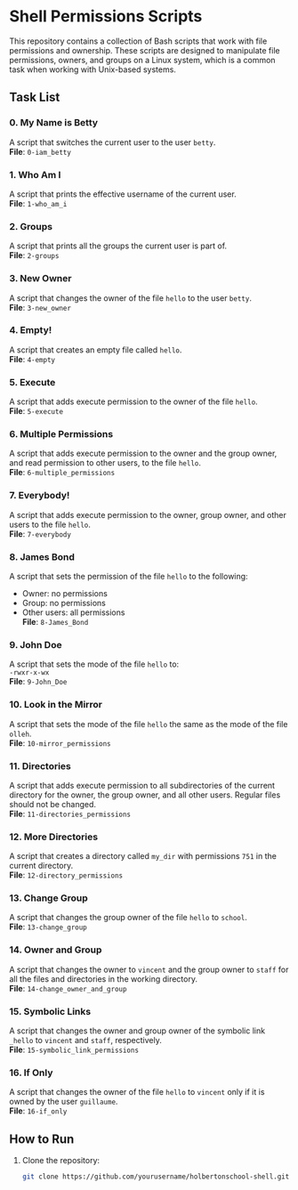 # Shell Permissions Scripts

This repository contains a collection of Bash scripts that work with file permissions and ownership. These scripts are designed to manipulate file permissions, owners, and groups on a Linux system, which is a common task when working with Unix-based systems.

## Task List

### 0. My Name is Betty
A script that switches the current user to the user `betty`.  
**File**: `0-iam_betty`

### 1. Who Am I
A script that prints the effective username of the current user.  
**File**: `1-who_am_i`

### 2. Groups
A script that prints all the groups the current user is part of.  
**File**: `2-groups`

### 3. New Owner
A script that changes the owner of the file `hello` to the user `betty`.  
**File**: `3-new_owner`

### 4. Empty!
A script that creates an empty file called `hello`.  
**File**: `4-empty`

### 5. Execute
A script that adds execute permission to the owner of the file `hello`.  
**File**: `5-execute`

### 6. Multiple Permissions
A script that adds execute permission to the owner and the group owner, and read permission to other users, to the file `hello`.  
**File**: `6-multiple_permissions`

### 7. Everybody!
A script that adds execute permission to the owner, group owner, and other users to the file `hello`.  
**File**: `7-everybody`

### 8. James Bond
A script that sets the permission of the file `hello` to the following:  
- Owner: no permissions  
- Group: no permissions  
- Other users: all permissions  
**File**: `8-James_Bond`

### 9. John Doe
A script that sets the mode of the file `hello` to:  
`-rwxr-x-wx`  
**File**: `9-John_Doe`

### 10. Look in the Mirror
A script that sets the mode of the file `hello` the same as the mode of the file `olleh`.  
**File**: `10-mirror_permissions`

### 11. Directories
A script that adds execute permission to all subdirectories of the current directory for the owner, the group owner, and all other users. Regular files should not be changed.  
**File**: `11-directories_permissions`

### 12. More Directories
A script that creates a directory called `my_dir` with permissions `751` in the current directory.  
**File**: `12-directory_permissions`

### 13. Change Group
A script that changes the group owner of the file `hello` to `school`.  
**File**: `13-change_group`

### 14. Owner and Group
A script that changes the owner to `vincent` and the group owner to `staff` for all the files and directories in the working directory.  
**File**: `14-change_owner_and_group`

### 15. Symbolic Links
A script that changes the owner and group owner of the symbolic link `_hello` to `vincent` and `staff`, respectively.  
**File**: `15-symbolic_link_permissions`

### 16. If Only
A script that changes the owner of the file `hello` to `vincent` only if it is owned by the user `guillaume`.  
**File**: `16-if_only`

## How to Run

1. Clone the repository:
   ```bash
   git clone https://github.com/yourusername/holbertonschool-shell.git
